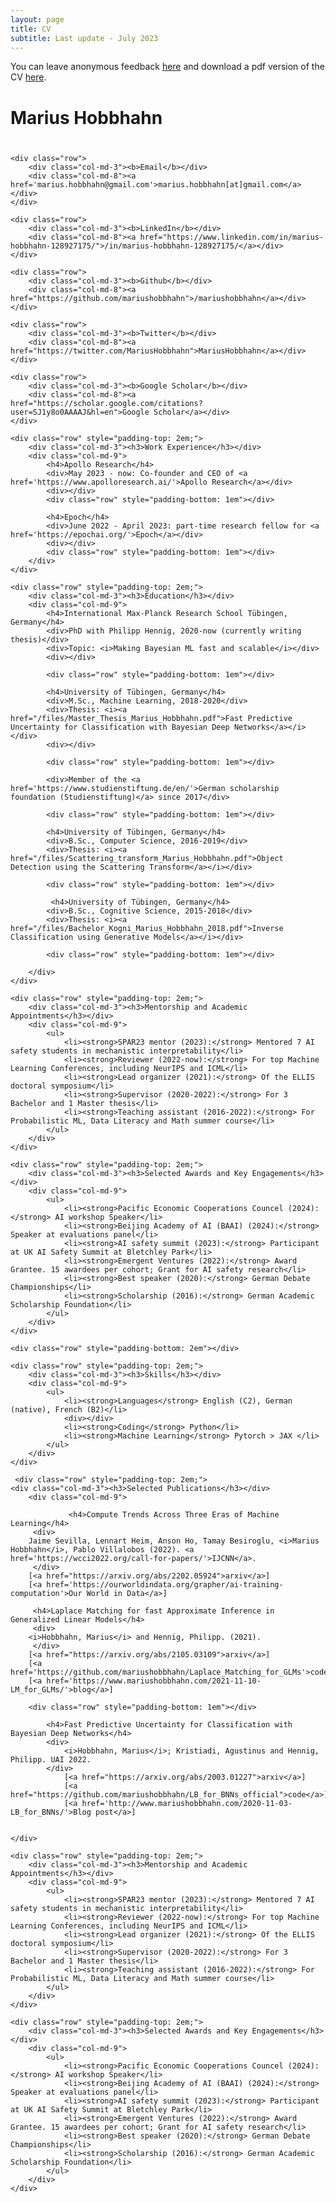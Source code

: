 ```yaml
---
layout: page
title: CV
subtitle: Last update - July 2023
---
```



You can leave anonymous feedback <a href='https://www.admonymous.co/mariushobbhahn'>here</a> and download a pdf version of the CV <a href='https://drive.google.com/file/d/1VTv2Jegkek6t6QY0-W3PDG3a7hYh5iIU/view?usp=sharing'>here</a>.

<div class="col-md-12">
    <h1 class="section-header" style="padding-bottom: 0.8em;">Marius Hobbhahn</h1>

    <div class="row">
        <div class="col-md-3"><b>Email</b></div>
        <div class="col-md-8"><a href='marius.hobbhahn@gmail.com'>marius.hobbhahn[at]gmail.com</a></div>
    </div>

    <div class="row">
        <div class="col-md-3"><b>LinkedIn</b></div>
        <div class="col-md-8"><a href="https://www.linkedin.com/in/marius-hobbhahn-128927175/">/in/marius-hobbhahn-128927175/</a></div>
    </div>

    <div class="row">
        <div class="col-md-3"><b>Github</b></div>
        <div class="col-md-8"><a href="https://github.com/mariushobbhahn">/mariushobbhahn</a></div>
    </div>
    
    <div class="row">
        <div class="col-md-3"><b>Twitter</b></div>
        <div class="col-md-8"><a href="https://twitter.com/MariusHobbhahn">MariusHobbhahn</a></div>
    </div>
    
    <div class="row">
        <div class="col-md-3"><b>Google Scholar</b></div>
        <div class="col-md-8"><a href="https://scholar.google.com/citations?user=SJ1y8o0AAAAJ&hl=en">Google Scholar</a></div>
    </div>

    <div class="row" style="padding-top: 2em;">
        <div class="col-md-3"><h3>Work Experience</h3></div>
        <div class="col-md-9">
            <h4>Apollo Research</h4>
            <div>May 2023 - now: Co-founder and CEO of <a href='https://www.apolloresearch.ai/'>Apollo Research</a></div>
            <div></div>
            <div class="row" style="padding-bottom: 1em"></div>

            <h4>Epoch</h4>
            <div>June 2022 - April 2023: part-time research fellow for <a href='https://epochai.org/'>Epoch</a></div>
            <div></div>
            <div class="row" style="padding-bottom: 1em"></div>
        </div>
    </div>

    <div class="row" style="padding-top: 2em;">
        <div class="col-md-3"><h3>Education</h3></div>
        <div class="col-md-9">
            <h4>International Max-Planck Research School Tübingen, Germany</h4>
            <div>PhD with Philipp Hennig, 2020-now (currently writing thesis)</div>
            <div>Topic: <i>Making Bayesian ML fast and scalable</i></div>
            <div></div>

            <div class="row" style="padding-bottom: 1em"></div>		

            <h4>University of Tübingen, Germany</h4>
            <div>M.Sc., Machine Learning, 2018-2020</div>
            <div>Thesis: <i><a href="/files/Master_Thesis_Marius_Hobbhahn.pdf">Fast Predictive Uncertainty for Classification with Bayesian Deep Networks</a></i></div>
            <div></div>

            <div class="row" style="padding-bottom: 1em"></div>
            
            <div>Member of the <a href='https://www.studienstiftung.de/en/'>German scholarship foundation (Studienstiftung)</a> since 2017</div>
            
            <div class="row" style="padding-bottom: 1em"></div>

            <h4>University of Tübingen, Germany</h4>
            <div>B.Sc., Computer Science, 2016-2019</div>
            <div>Thesis: <i><a href="/files/Scattering_transform_Marius_Hobbhahn.pdf">Object Detection using the Scattering Transform</a></i></div>

            <div class="row" style="padding-bottom: 1em"></div>

             <h4>University of Tübingen, Germany</h4>
            <div>B.Sc., Cognitive Science, 2015-2018</div>
            <div>Thesis: <i><a href="/files/Bachelor_Kogni_Marius_Hobbhahn_2018.pdf">Inverse Classification using Generative Models</a></i></div>
	    
            <div class="row" style="padding-bottom: 1em"></div>	

        </div>
    </div>

    <div class="row" style="padding-top: 2em;">
        <div class="col-md-3"><h3>Mentorship and Academic Appointments</h3></div>
        <div class="col-md-9">
            <ul>
                <li><strong>SPAR23 mentor (2023):</strong> Mentored 7 AI safety students in mechanistic interpretability</li>
                <li><strong>Reviewer (2022-now):</strong> For top Machine Learning Conferences, including NeurIPS and ICML</li>
                <li><strong>Lead organizer (2021):</strong> Of the ELLIS doctoral symposium</li>
                <li><strong>Supervisor (2020-2022):</strong> For 3 Bachelor and 1 Master thesis</li>
                <li><strong>Teaching assistant (2016-2022):</strong> For Probabilistic ML, Data Literacy and Math summer course</li>
            </ul>
        </div>
    </div>

    <div class="row" style="padding-top: 2em;">
        <div class="col-md-3"><h3>Selected Awards and Key Engagements</h3></div>
        <div class="col-md-9">
            <ul>
                <li><strong>Pacific Economic Cooperations Councel (2024):</strong> AI workshop Speaker</li>
                <li><strong>Beijing Academy of AI (BAAI) (2024):</strong> Speaker at evaluations panel</li>
                <li><strong>AI safety summit (2023):</strong> Participant at UK AI Safety Summit at Bletchley Park</li>
                <li><strong>Emergent Ventures (2022):</strong> Award Grantee. 15 awardees per cohort; Grant for AI safety research</li>
                <li><strong>Best speaker (2020):</strong> German Debate Championships</li>
                <li><strong>Scholarship (2016):</strong> German Academic Scholarship Foundation</li>
            </ul>
        </div>
    </div>

    <div class="row" style="padding-bottom: 2em"></div>

<!---
    <div class="row" style="padding-top: 3em;">
        <div class="col-md-3"><h3>Miscellaneous</h3></div>
        <div class="col-md-9">

        	<h4>AI safety/alignment</h4>
            <ul>
                <li><strong>SPAR23 mentor:</strong> Mentor of 7 AI safety students for <a href="https://berkeleyaisafety.com/spar">SPAR</a> by UC Berkeley</li>
                <li><strong>LTFF grantee:</strong> Received funding for independent research on AI safety from the <a href='https://funds.effectivealtruism.org/funds/far-future'>Long-Term Future Fund</a> (2022)</li>
                <li><strong><a href="https://www.serimats.org/">SERI MATS</a> scholar:</strong> Research on deceptive alignment mentored by Evan Hubinger</li>
                <li><strong><a href='https://marginalrevolution.com/marginalrevolution/2022/04/emergent-ventures-winners-19th-cohort.html'>Emergent Ventures</a> grantee</strong> Explored the role of Bayesian ML for AI safety</li>
                <li><strong><a href='https://aisafety.camp/'>AI safety</a> camp participant:</strong> Researched reflection mechanisms as an alignment target (supervised by Beth Barnes)</li>
                <li><strong><a href="https://www.lesswrong.com/posts/EjX63wQoMSoCHMrmY/announcing-ai-safety-mentors-and-mentees">AI safety mentors and mentees</a> founder</strong> Founded a program that connects talented individuals with senior AI experts</li>
                <li><strong>OpenPhil reviewer:</strong> Reviewed articles for the Open Philanthropy worldview investigations team</li>
				<li><strong>Reading group participant:</strong> Participated in the <a href='https://www.eacambridge.org/technical-alignment-curriculum'>AGI fundamentals reading group</a> and in <a href='https://longtermrisk.org/'>CLR</a>'s s-risks intro fellowship by </li>
            </ul>
            <div class="row" style="padding-bottom: 1em"></div>
-->
        
<!---
            <h4>Effective Altruism</h4>
            <ul>
                <li><strong>EA Tübingen co-founder:</strong> Co-founded the <a href='https://eatuebingen.wordpress.com/'>Tübingen EA chapter</a> in 2016 and co-organized until early 2022</li>
                <li><strong>Writer</strong> on <a href='https://www.lesswrong.com/users/marius-hobbhahn'>LessWrong</a> and the <a href='https://forum.effectivealtruism.org/users/mariushobbhahn'>EA Forum</a></li>
                <li><strong>Participant/Speaker</strong> at 10+ EAG, EAGx and other EA conferences</li>
            </ul>
            <div class="row" style="padding-bottom: 1em"></div>
-->
	
<!---
            <h4>University Debating</h4>
            <ul>
                <li>My most prestigious speaker achievements include: 3x breaking ESL at EUDC, Winning Tilbury 2019 and Doxbridge 2020 (Oxford final), Winning 2 Campus Debatten and the Southern German Championship, breaking as 3rd (2018), 2nd (2019) and 1st (2020) team at the German National Championships (DDM) and being best speaker and grand finalist at the DDM 2020</li>
                <li>Broke at 35+ tournaments, were in the top 10 speakers 20+ times and won 10+ of them.</li>
                <li>Broke at 20+ tournaments as adjudicator and chaired 5+ finals. I chief-adjudicated 15+ tournaments.</li>
                <li>Organized 5+ tournaments and was (vice-)president of the debating club for two years.</li>
            </ul>
            <div class="row" style="padding-bottom: 1em"></div>
            

            <h4>Academia</h4>
            <ul>
            	<li><strong>Lead-organizer</strong> of the ELLIS doctoral symposium in 2021. I led a team of 12 and the event had 100 participants.</li>
              	<div></div>
            	<li><strong>Teaching</strong> Teaching assistant for Probablistic ML (2020, 2021), Data Literacy (2021, 2022) and math summer course (2016, 2017)</li>
            	<li><strong>Supervisor</strong> for 3 Bachelor and 1 Master theses</li>
                <li><strong>Reviewer</strong> for various conferences including ICML22 and NeurIPS22</li>
            </ul>
            <div class="row" style="padding-bottom: 1em"></div>

        </div>
    </div>
-->

    <div class="row" style="padding-top: 2em;">
        <div class="col-md-3"><h3>Skills</h3></div>
        <div class="col-md-9">
        	<ul>
            	<li><strong>Languages</strong> English (C2), German (native), French (B2)</li>
              	<div></div>
            	<li><strong>Coding</strong> Python</li>
            	<li><strong>Machine Learning</strong> Pytorch > JAX </li>
            </ul>
        </div>
    </div>
    
     <div class="row" style="padding-top: 2em;">
    <div class="col-md-3"><h3>Selected Publications</h3></div>
        <div class="col-md-9">
        
        	     <h4>Compute Trends Across Three Eras of Machine Learning</h4>
	     <div>
		Jaime Sevilla, Lennart Heim, Anson Ho, Tamay Besiroglu, <i>Marius Hobbhahn</i>, Pablo Villalobos (2022). <a href='https://wcci2022.org/call-for-papers/'>IJCNN</a>.
	     </div>
		[<a href="https://arxiv.org/abs/2202.05924">arxiv</a>]
		[<a href='https://ourworldindata.org/grapher/ai-training-computation'>Our World in Data</a>]
        
	     <h4>Laplace Matching for fast Approximate Inference in Generalized Linear Models</h4>
	     <div>
		<i>Hobbhahn, Marius</i> and Hennig, Philipp. (2021).
	     </div>
		[<a href="https://arxiv.org/abs/2105.03109">arxiv</a>]
		[<a href='https://github.com/mariushobbhahn/Laplace_Matching_for_GLMs'>code</a>]
		[<a href='https://www.mariushobbhahn.com/2021-11-10-LM_for_GLMs/'>blog</a>]

	    <div class="row" style="padding-bottom: 1em"></div>
		    
            <h4>Fast Predictive Uncertainty for Classification with Bayesian Deep Networks</h4>
            <div>
                <i>Hobbhahn, Marius</i>; Kristiadi, Agustinus and Hennig, Philipp. UAI 2022.
            </div>
                [<a href="https://arxiv.org/abs/2003.01227">arxiv</a>]
                [<a href="https://github.com/mariushobbhahn/LB_for_BNNs_official">code</a>]
                [<a href='http://www.mariushobbhahn.com/2020-11-03-LB_for_BNNs/'>Blog post</a>]
                
            
    </div>

    <div class="row" style="padding-top: 2em;">
        <div class="col-md-3"><h3>Mentorship and Academic Appointments</h3></div>
        <div class="col-md-9">
            <ul>
                <li><strong>SPAR23 mentor (2023):</strong> Mentored 7 AI safety students in mechanistic interpretability</li>
                <li><strong>Reviewer (2022-now):</strong> For top Machine Learning Conferences, including NeurIPS and ICML</li>
                <li><strong>Lead organizer (2021):</strong> Of the ELLIS doctoral symposium</li>
                <li><strong>Supervisor (2020-2022):</strong> For 3 Bachelor and 1 Master thesis</li>
                <li><strong>Teaching assistant (2016-2022):</strong> For Probabilistic ML, Data Literacy and Math summer course</li>
            </ul>
        </div>
    </div>

    <div class="row" style="padding-top: 2em;">
        <div class="col-md-3"><h3>Selected Awards and Key Engagements</h3></div>
        <div class="col-md-9">
            <ul>
                <li><strong>Pacific Economic Cooperations Councel (2024):</strong> AI workshop Speaker</li>
                <li><strong>Beijing Academy of AI (BAAI) (2024):</strong> Speaker at evaluations panel</li>
                <li><strong>AI safety summit (2023):</strong> Participant at UK AI Safety Summit at Bletchley Park</li>
                <li><strong>Emergent Ventures (2022):</strong> Award Grantee. 15 awardees per cohort; Grant for AI safety research</li>
                <li><strong>Best speaker (2020):</strong> German Debate Championships</li>
                <li><strong>Scholarship (2016):</strong> German Academic Scholarship Foundation</li>
            </ul>
        </div>
    </div>

</div>
